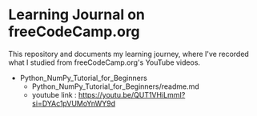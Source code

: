 # Learning Journal on freeCodeCamp.org

This repository and documents my learning journey, where I've recorded what I studied from freeCodeCamp.org's YouTube videos.


- Python_NumPy_Tutorial_for_Beginners
  - Python_NumPy_Tutorial_for_Beginners/readme.md
  - youtube link : https://youtu.be/QUT1VHiLmmI?si=DYAc1pVUMoYnWY9d
